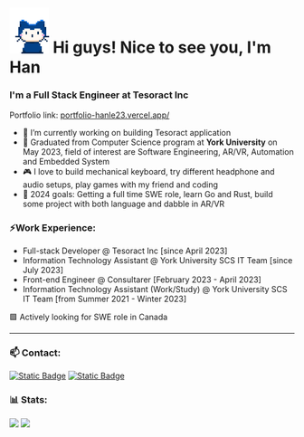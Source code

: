 <h1><img src="blob/master/rushil-whisper.gif" width="70"/> Hi guys! Nice to see you, I'm Han</h1>

### I'm a Full Stack Engineer at Tesoract Inc
Portfolio link: [portfolio-hanle23.vercel.app/](https://portfolio-hanle23.vercel.app/)

- 🔭 I’m currently working on building Tesoract application
- 🏫 Graduated from Computer Science program at **York University** on May 2023, field of interest are Software Engineering, AR/VR, Automation and Embedded System
- 🎮 I love to build mechanical keyboard, try different headphone and audio setups, play games with my friend and coding
- 🎯 2024 goals: Getting a full time SWE role, learn Go and Rust, build some project with both language and dabble in AR/VR

### ⚡Work Experience:

- Full-stack Developer @ Tesoract Inc [since April 2023]
- Information Technology Assistant @ York University SCS IT Team [since July 2023]
- Front-end Engineer @ Consultarer [February 2023 - April 2023]
- Information Technology Assistant (Work/Study) @ York University SCS IT Team [from Summer 2021 - Winter 2023]

🟩 Actively looking for SWE role in Canada

---

### 📫 Contact:

[![Static Badge](https://img.shields.io/badge/Han%20Le-blue?style=flat&logo=LinkedIn&logoColor=white)](https://www.linkedin.com/in/han-le23/)
[![Static Badge](https://img.shields.io/badge/hanle.cs23%40gmail.com-red?style=flat&logo=Gmail&logoColor=white)](mailto:hanle.cs23@gmail.com)

### 📊 Stats:

<p float="left"><img src="https://github-readme-stats-hanle23.vercel.app/api?username=hanle23&show_icons=true&theme=dark">
<img src="https://github-readme-stats-hanle23.vercel.app/api/top-langs/?username=hanle23&layout=compact&theme=dark">
</p>
